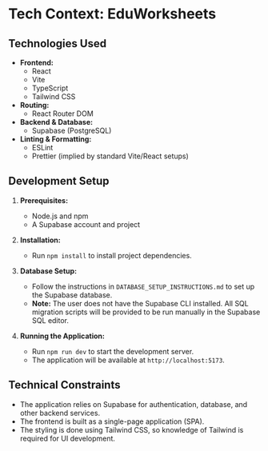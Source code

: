 # Tech Context: EduWorksheets

## Technologies Used

*   **Frontend:**
    *   React
    *   Vite
    *   TypeScript
    *   Tailwind CSS
*   **Routing:**
    *   React Router DOM
*   **Backend & Database:**
    *   Supabase (PostgreSQL)
*   **Linting & Formatting:**
    *   ESLint
    *   Prettier (implied by standard Vite/React setups)

## Development Setup

1.  **Prerequisites:**
    *   Node.js and npm
    *   A Supabase account and project

2.  **Installation:**
    *   Run `npm install` to install project dependencies.

3.  **Database Setup:**
    *   Follow the instructions in `DATABASE_SETUP_INSTRUCTIONS.md` to set up the Supabase database.
    *   **Note:** The user does not have the Supabase CLI installed. All SQL migration scripts will be provided to be run manually in the Supabase SQL editor.

4.  **Running the Application:**
    *   Run `npm run dev` to start the development server.
    *   The application will be available at `http://localhost:5173`.

## Technical Constraints

*   The application relies on Supabase for authentication, database, and other backend services.
*   The frontend is built as a single-page application (SPA).
*   The styling is done using Tailwind CSS, so knowledge of Tailwind is required for UI development.
